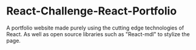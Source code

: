 # React-Challenge-React-Portfolio
A portfolio website made purely using the cutting edge technologies of React. As well as open source libraries such as "React-mdl" to stylize the page.
